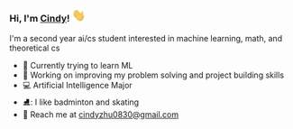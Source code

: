 ### Hi, I'm [Cindy](https://czhu1217.github.io/)!  <img src="https://raw.githubusercontent.com/czhu1217/czhu1217/master/wave.gif" width="24px">

I'm a second year ai/cs student interested in machine learning, math, and theoretical cs

- 🌱 Currently trying to learn ML
- :rocket: Working on improving my problem solving and project building skills
- :computer: Artificial Intelligence Major
- ⛸️: I like badminton and skating 
- :email: Reach me at cindyzhu0830@gmail.com
